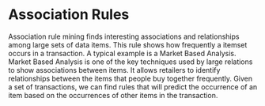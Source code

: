 # Association Rules
Association rule mining finds interesting associations and relationships among large sets of data items. This rule shows how frequently a itemset occurs in a transaction. A typical example is a Market Based Analysis. Market Based Analysis is one of the key techniques used by large relations to show associations between items. It allows retailers to identify relationships between the items that people buy together frequently. Given a set of transactions, we can find rules that will predict the occurrence of an item based on the occurrences of other items in the transaction.
